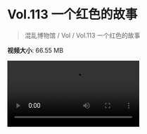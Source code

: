 # Vol.113 一个红色的故事

> 混乱博物馆 / Vol / Vol.113 一个红色的故事

**视频大小**: 66.55 MB

<div class="video"><video src="https://file.hsyhx.top/video/混乱博物馆/Vol/113.mp4" controls preload>🤔 您的浏览器不支持 video 标签</video></div>
